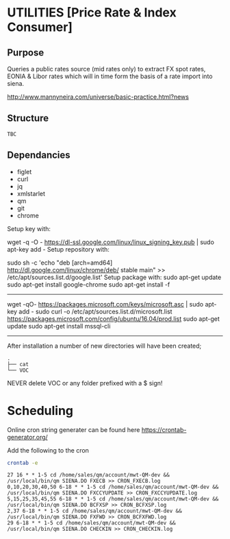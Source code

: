 # UTILITIES [Price Rate & Index Consumer]
## Purpose
Queries a public rates source (mid rates only) to extract FX spot rates, EONIA & Libor rates which will in time form the basis of a rate import into siena.

http://www.mannyneira.com/universe/basic-practice.html?news
## Structure
```
TBC
```

## Dependancies
* figlet
* curl
* jq
* xmlstarlet
* qm
* git
* chrome


Setup key with:

wget -q -O - https://dl-ssl.google.com/linux/linux_signing_key.pub | sudo apt-key add -
Setup repository with:

sudo sh -c 'echo "deb [arch=amd64] http://dl.google.com/linux/chrome/deb/ stable main" >> /etc/apt/sources.list.d/google.list'
Setup package with:
sudo apt-get update
sudo apt-get install google-chrome
sudo apt-get install -f

---
wget -qO- https://packages.microsoft.com/keys/microsoft.asc | sudo apt-key add -
sudo curl -o /etc/apt/sources.list.d/microsoft.list https://packages.microsoft.com/config/ubuntu/16.04/prod.list
sudo apt-get update
sudo apt-get install mssql-cli


---

After installation a number of new directories will have been created;
``` ls
.
├── cat
└── VOC
```
NEVER delete VOC or any folder prefixed with a $ sign!
# Scheduling
Online cron string generater can be found here https://crontab-generator.org/

Add the following to the cron

``` bash
crontab -e
```

``` cron
27 16 * * 1-5 cd /home/sales/qm/account/mwt-QM-dev && /usr/local/bin/qm SIENA.DO FXECB >> CRON_FXECB.log
0,10,20,30,40,50 6-18 * * 1-5 cd /home/sales/qm/account/mwt-QM-dev && /usr/local/bin/qm SIENA.DO FXCCYUPDATE >> CRON_FXCCYUPDATE.log
5,15,25,35,45,55 6-18 * * 1-5 cd /home/sales/qm/account/mwt-QM-dev && /usr/local/bin/qm SIENA.DO BCFXSP >> CRON_BCFXSP.log
2,37 6-18 * * 1-5 cd /home/sales/qm/account/mwt-QM-dev && /usr/local/bin/qm SIENA.DO FXFWD >> CRON_BCFXFWD.log
29 6-18 * * 1-5 cd /home/sales/qm/account/mwt-QM-dev && /usr/local/bin/qm SIENA.DO CHECKIN >> CRON_CHECKIN.log
```
